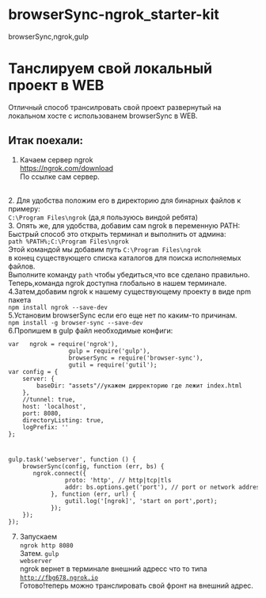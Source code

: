 # browserSync-ngrok_starter-kit
browserSync,ngrok,gulp
<h1>Танслируем свой локальный проект в WEB</h1>

Отличный способ трансилровать свой проект развернутый на локальном хосте с использованем browserSync в WEB.

<h2>Итак поехали:</h2>

1. Качаем сервер ngrok<br>
https://ngrok.com/download<br>
По ссылке сам сервер.
<br>
2. Для удобства положим его в директорию для бинарных файлов к примеру:<br>
<code>C:\Program Files\ngrok</code> (да,я пользуюсь виндой ребята)
<br>
3. Опять же, для удобства, добавим сам ngrok в переменную PATH:<br>
Быстрый способ это открыть терминал и выполнить от админа:<br>
<code>path %PATH%;C:\Program Files\ngrok</code><br> 
Этой командой мы добавим путь <code>C:\Program Files\ngrok</code><br> 
в конец существующего списка каталогов для поиска исполняемых файлов.<br>
Выполните команду <code>path</code> чтобы убедиться,что все сделано правильно.<br>
Теперь,команда ngrok доступна глобально в нашем терминале.
<br>
4.Затем,добавим ngrok к нашему существующему проекту в виде npm пакета<br>
  <code>npm install ngrok --save-dev</code><br>
5.Установим browserSync если его еще нет по каким-то причинам.
<br>
<code>npm install -g browser-sync --save-dev</code><br>
6.Пропишем в gulp файл необходимые конфиги:<br>
<code><pre>var   ngrok = require('ngrok'), 
                 gulp = require('gulp'),
                 browserSync = require('browser-sync'),
                 gutil = require('gutil');
var config = {
    server: {
        baseDir: "assets"//укажем дирректорию где лежит index.html
    },
    //tunnel: true,
    host: 'localhost',
    port: 8080,
    directoryListing: true,
    logPrefix: ''
};</pre>
<pre>
gulp.task('webserver', function () {
    browserSync(config, function (err, bs) {
       ngrok.connect({
                proto: 'http', // http|tcp|tls 
                addr: bs.options.get('port'), // port or network address 
            }, function (err, url) { 
                gutil.log('[ngrok]', 'start on port',port);
            });         
    });         
});</pre></code>

7. Запускаем<br>
<code>ngrok http 8080</code><br>
Затем. <code>gulp webserver</code><br>
ngrok вернет в терминале внешний адресс что то типа <code>http://fbg678.ngrok.io</code><br>
Готово!теперь можно транслировать свой фронт на внешний адрес.

